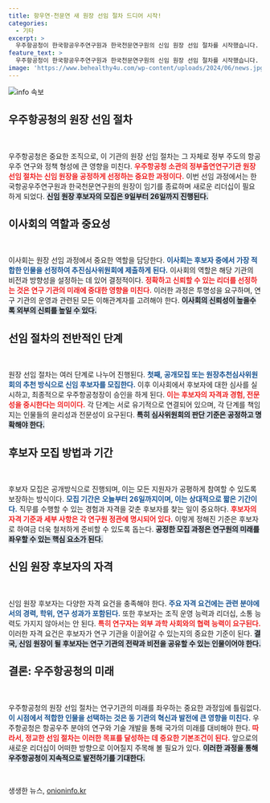```yaml
---
title: 항우연·천문연 새 원장 선임 절차 드디어 시작!
categories:
  - 기타
excerpt: >
  우주항공청이 한국항공우주연구원과 한국천문연구원의 신임 원장 선임 절차를 시작했습니다. 공개 모집이 진행되는 이번 과정에서 새로운 리더가 우주 탐사의 미래를 이끌어갈 준비가 됩니다! 클릭해 더 알아보세요!
feature_text: >
  우주항공청이 한국항공우주연구원과 한국천문연구원의 신임 원장 선임 절차를 시작했습니다. 공개 모집이 진행되는 이번 과정에서 새로운 리더가 우주 탐사의 미래를 이끌어갈 준비가 됩니다! 클릭해 더 알아보세요!
image: 'https://www.behealthy4u.com/wp-content/uploads/2024/06/news.jpg'
---
```


<p><img src="https://www.behealthy4u.com/wp-content/uploads/2024/06/news.jpg" alt="info 속보" /></p>

<h2 data-ke-size="size26">우주항공청의 원장 선임 절차</h2>

<p data-ke-size="size16">&nbsp;</p>

<p>우주항공청은 중요한 조직으로, 이 기관의 원장 선임 절차는 그 자체로 정부 주도의 항공우주 연구와 정책 형성에 큰 영향을 미친다. <b><span style="color: #ee2323;">우주항공청 소관의 정부출연연구기관 원장 선임 절차는 신임 원장을 공정하게 선정하는 중요한 과정이다.</span></b> 이번 선임 과정에서는 한국항공우주연구원과 한국천문연구원의 원장이 임기를 종료하며 새로운 리더십이 필요하게 되었다. <b><span style="background-color: #21538527;">신임 원장 후보자의 모집은 9일부터 26일까지 진행된다.</span></b> </p>

<h2 data-ke-size="size26">이사회의 역할과 중요성</h2>

<p data-ke-size="size16">&nbsp;</p>

<p>이사회는 원장 선임 과정에서 중요한 역할을 담당한다. <b><span style="color: #1a5490;">이사회는 후보자 중에서 가장 적합한 인물을 선정하여 추진심사위원회에 제출하게 된다.</span></b> 이사회의 역할은 해당 기관의 비전과 방향성을 설정하는 데 있어 결정적이다. <b><span style="color: #ee2323;">정확하고 신뢰할 수 있는 리더를 선정하는 것은 연구 기관의 미래에 중대한 영향을 미친다.</span></b> 이러한 과정은 투명성을 요구하며, 연구 기관의 운영과 관련된 모든 이해관계자를 고려해야 한다. <b><span style="background-color: #21538527;">이사회의 신뢰성이 높을수록 외부의 신뢰를 높일 수 있다.</span></b></p>

<h2 data-ke-size="size26">선임 절차의 전반적인 단계</h2>

<p data-ke-size="size16">&nbsp;</p>

<p>원장 선임 절차는 여러 단계로 나누어 진행된다. <b><span style="color: #1a5490;">첫째, 공개모집 또는 원장추천심사위원회의 추천 방식으로 신임 후보자를 모집한다.</span></b> 이후 이사회에서 후보자에 대한 심사를 실시하고, 최종적으로 우주항공청장이 승인을 하게 된다. <b><span style="color: #ee2323;">이는 후보자의 자격과 경험, 전문성을 중시한다는 의미이다.</span></b> 각 단계는 서로 유기적으로 연결되어 있으며, 각 단계를 책임지는 인물들의 윤리성과 전문성이 요구된다. <b><span style="background-color: #21538527;">특히 심사위원회의 판단 기준은 공정하고 명확해야 한다.</span></b></p>

<h2 data-ke-size="size26">후보자 모집 방법과 기간</h2>

<p data-ke-size="size16">&nbsp;</p>

<p>후보자 모집은 공개방식으로 진행되며, 이는 모든 지원자가 공평하게 참여할 수 있도록 보장하는 방식이다. <b><span style="color: #1a5490;">모집 기간은 오늘부터 26일까지이며, 이는 상대적으로 짧은 기간이다.</span></b> 직무를 수행할 수 있는 경험과 자격을 갖춘 후보자를 찾는 일이 중요하다. <b><span style="color: #ee2323;">후보자의 자격 기준과 세부 사항은 각 연구원 정관에 명시되어 있다.</span></b> 이렇게 정해진 기준은 후보자로 하여금 더욱 철저하게 준비할 수 있도록 돕는다. <b><span style="background-color: #21538527;">공정한 모집 과정은 연구원의 미래를 좌우할 수 있는 핵심 요소가 된다.</span></b></p>

<h2 data-ke-size="size26">신임 원장 후보자의 자격</h2>

<p data-ke-size="size16">&nbsp;</p>

<p>신임 원장 후보자는 다양한 자격 요건을 충족해야 한다. <b><span style="color: #1a5490;">주요 자격 요건에는 관련 분야에서의 경력, 학위, 연구 성과가 포함된다.</span></b> 또한 후보자는 조직 운영 능력과 리더십, 소통 능력도 가지지 않아서는 안 된다. <b><span style="color: #ee2323;">특히 연구자는 외부 과학 사회와의 협력 능력이 요구된다.</span></b> 이러한 자격 요건은 후보자가 연구 기관을 이끌어갈 수 있는지의 중요한 기준이 된다. <b><span style="background-color: #21538527;">결국, 신임 원장이 될 후보자는 연구 기관의 전략과 비전을 공유할 수 있는 인물이어야 한다.</span></b></p>

<h2 data-ke-size="size26">결론: 우주항공청의 미래</h2>

<p data-ke-size="size16">&nbsp;</p>

<p>우주항공청의 원장 선임 절차는 연구기관의 미래를 좌우하는 중요한 과정임에 틀림없다. <b><span style="color: #1a5490;">이 시점에서 적합한 인물을 선택하는 것은 동 기관의 혁신과 발전에 큰 영향을 미친다.</span></b> 우주항공청은 항공우주 분야의 연구와 기술 개발을 통해 국가의 미래를 대비해야 한다. <b><span style="color: #ee2323;">따라서, 정교한 선임 절차는 이러한 목표를 달성하는 데 중요한 기본조건이 된다.</span></b> 앞으로의 새로운 리더십이 어떠한 방향으로 이어질지 주목해 볼 필요가 있다. <b><span style="background-color: #21538527;">이러한 과정을 통해 우주항공청이 지속적으로 발전하기를 기대한다.</span></b></p>

<p data-ke-size="size16">&nbsp;</p>
생생한 뉴스, <a href="https://onioninfo.kr" rel="dofollow">onioninfo.kr</a>



